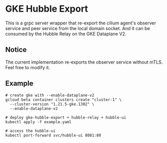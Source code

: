 # GKE Hubble Export

This is a grpc server wrapper that re-export the cilium agent's observer service and peer service
from the local domain socket. And it can be consumed by the Hubble Relay on the GKE Dataplane V2.

## Notice

The current implementation re-exports the observer service without mTLS.
Feel free to modify it.

## Example 

```shell
# create gke with --enable-dataplane-v2
gcloud beta container clusters create "cluster-1" \
  --cluster-version "1.21.5-gke.1302" \
  --enable-dataplane-v2 

# deploy gke-hubble-export + hubble-relay + hubble-ui
kubectl apply -f example.yaml

# access the hubble-ui
kubectl port-forward svc/hubble-ui 8081:80

```
